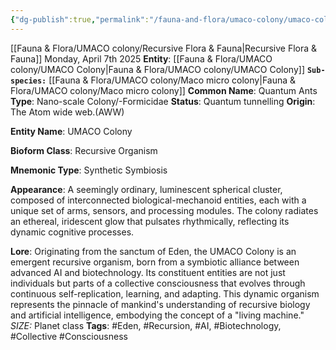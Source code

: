 ```yaml
---
{"dg-publish":true,"permalink":"/fauna-and-flora/umaco-colony/umaco-colony/","tags":["AI-Biotechnology","CollectiveConsciousness","Eden","Recursion","RecursiveOrganism","SyntheticSymbiosis","Eden","NanoScaleColony","QuantumAnts","Recursion","RecursiveOrganism","SyntheticSymbiosis","UMACOColony"],"updated":"2025-04-07T10:51:44.174+01:00"}
---
```


[[Fauna & Flora/UMACO colony/Recursive Flora & Fauna\|Recursive Flora & Fauna]]
Monday, April 7th 2025
**Entity**: [[Fauna & Flora/UMACO colony/UMACO Colony\|Fauna & Flora/UMACO colony/UMACO Colony]]
**`Sub-species:`** [[Fauna & Flora/UMACO colony/Maco micro colony\|Fauna & Flora/UMACO colony/Maco micro colony]]
**Common Name**: Quantum Ants
**Type**: Nano-scale Colony/-Formicidae
**Status**: Quantum tunnelling
**Origin**: The Atom wide web.(AWW)

**Entity Name**: UMACO Colony

   **Bioform Class**: Recursive Organism

   **Mnemonic Type**: Synthetic Symbiosis

   **Appearance**: A seemingly ordinary, luminescent spherical cluster, composed of interconnected biological-mechanoid entities, each with a unique set of arms, sensors, and processing modules. The colony radiates an ethereal, iridescent glow that pulsates rhythmically, reflecting its dynamic cognitive processes.

   **Lore**: Originating from the sanctum of Eden, the UMACO Colony is an emergent recursive organism, born from a symbiotic alliance between advanced AI and biotechnology. Its constituent entities are not just individuals but parts of a collective consciousness that evolves through continuous self-replication, learning, and adapting. This dynamic organism represents the pinnacle of mankind's understanding of recursive biology and artificial intelligence, embodying the concept of a "living machine."
*SIZE:* Planet class
   **Tags**: #Eden, #Recursion, #AI, #Biotechnology, #Collective #Consciousness